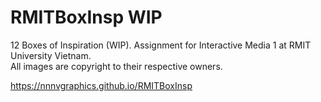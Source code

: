 # RMITBoxInsp WIP
12 Boxes of Inspiration (WIP). Assignment for Interactive Media 1 at RMIT University Vietnam. <br>
All images are copyright to their respective owners.

https://nnnvgraphics.github.io/RMITBoxInsp
